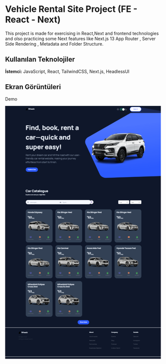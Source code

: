 
# Vehicle Rental Site Project (FE - React - Next)

This project is made for exercising in React,Next and frontend technologies and olso practicing some Next features like Next.js 13 App Router , Server Side Rendering , Metadata and Folder Structure.



## Kullanılan Teknolojiler

**İstemci:** JavaScript, React, TailwindCSS, Next.js, HeadlessUI


  
## Ekran Görüntüleri

Demo 

![Uygulama Ekran Görüntüsü](https://raw.githubusercontent.com/oardkgn/vehicle-renting-project/master/public/readme.PNG)
   

  

